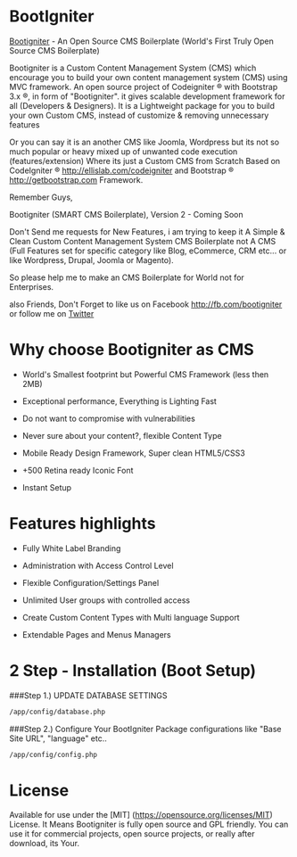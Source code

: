 BootIgniter
==================


[Bootigniter](http://bootigniter.org) - An Open Source CMS Boilerplate (World's First Truly Open Source CMS Boilerplate)

Bootigniter is a Custom Content Management System (CMS) which encourage you to build your own content management system (CMS) using MVC framework.
An open source project of Codeigniter &reg; with Bootstrap 3.x  &reg;, in form of "Bootigniter".
it gives scalable development framework for all (Developers & Designers). It is a Lightweight package for you to build your own Custom CMS, instead of customize & removing unnecessary features

Or you can say it is an another CMS like Joomla, Wordpress but its not so much popular or heavy mixed up of unwanted code execution (features/extension)
Where its just a Custom CMS from Scratch Based on CodeIgniter &reg; http://ellislab.com/codeigniter and Bootstrap &reg; http://getbootstrap.com Framework.

Remember Guys, 

Bootigniter (SMART CMS Boilerplate),  Version 2 - Coming Soon

Don't Send me requests for New Features, i am trying to keep it A Simple & Clean Custom Content Management System CMS Boilerplate not A CMS (Full Features set for specific category like Blog, eCommerce, CRM etc... or like Wordpress, Drupal, Joomla or Magento).

So please help me to make an CMS Boilerplate for World not for Enterprises. 

also Friends, Don't Forget to like us on Facebook http://fb.com/bootigniter or follow me on [Twitter](https://twitter.com/intent/follow?original_referer=http%3A%2F%2Fgithub.com%2Fazinkey%2Fbootigniter%2F&region=follow_link&screen_name=azinkey&tw_p=followbutton)

Why choose Bootigniter as CMS
===

* World's Smallest footprint but Powerful CMS Framework (less then 2MB)

* Exceptional performance, Everything is Lighting Fast

* Do not want to compromise with vulnerabilities

* Never sure about your content?, flexible Content Type

* Mobile Ready Design Framework, Super clean HTML5/CSS3

* +500 Retina ready Iconic Font

* Instant Setup



Features highlights
===

* Fully White Label Branding

* Administration with Access Control Level

* Flexible Configuration/Settings Panel 

* Unlimited User groups with controlled access

* Create Custom Content Types with Multi language Support

* Extendable Pages and Menus Managers


2 Step - Installation (Boot Setup)
===

###Step 1.) UPDATE DATABASE SETTINGS

```bash
/app/config/database.php
```

###Step 2.) Configure Your BootIgniter Package
configurations like "Base Site URL", "language" etc..

```bash
/app/config/config.php
```

License
===

Available for use under the [MIT] (https://opensource.org/licenses/MIT) License. It Means Bootigniter is fully open source and GPL friendly. You can use it for commercial projects, open source projects, or really after download, its Your.
